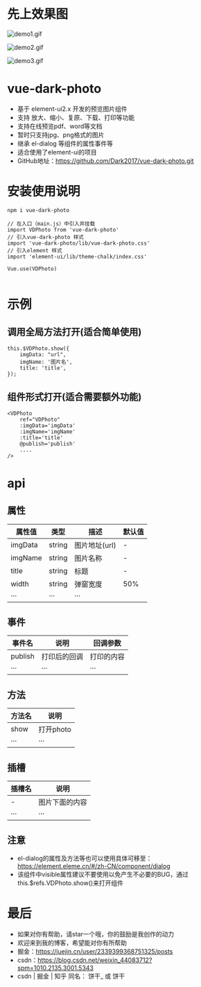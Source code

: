 # 先上效果图

![demo1.gif](https://p9-juejin.byteimg.com/tos-cn-i-k3u1fbpfcp/719521e172f34d75975eb640fa0b841c~tplv-k3u1fbpfcp-watermark.image)


![demo2.gif](https://p1-juejin.byteimg.com/tos-cn-i-k3u1fbpfcp/3a8177352ca9441b82111f1b71fc30ab~tplv-k3u1fbpfcp-watermark.image)

![demo3.gif](https://p1-juejin.byteimg.com/tos-cn-i-k3u1fbpfcp/71751a2b6001473a966da349dcc01791~tplv-k3u1fbpfcp-watermark.image)

# vue-dark-photo

- 基于 element-ui2.x 开发的预览图片组件
- 支持 放大、缩小、复原、下载、打印等功能
- 支持在线预览pdf、word等文档
- 暂时只支持jpg、png格式的图片
- 继承 el-dialog 等组件的属性事件等
- 适合使用了element-ui的项目
- GitHub地址：https://github.com/Dark2017/vue-dark-photo.git

# 安装使用说明

```
npm i vue-dark-photo

// 在入口（main.js）中引入并挂载
import VDPhoto from 'vue-dark-photo'
// 引入vue-dark-photo 样式
import 'vue-dark-photo/lib/vue-dark-photo.css'
// 引入element 样式
import 'element-ui/lib/theme-chalk/index.css'

Vue.use(VDPhoto)


```
# 示例

## 调用全局方法打开(适合简单使用)

```
this.$VDPhoto.show({
    imgData: "url",
    imgName: '图片名',
    title: 'title',
});

```

## 组件形式打开(适合需要额外功能)
```
<VDPhoto 
    ref="VDPhoto"
    :imgData='imgData'
    :imgName='imgName'
    :title='title'
    @publish='publish'
    ....
/>

```

# api

## 属性

| 属性值 |  类型 | 描述 | 默认值 | 
| --- | --- | --- | ---
| imgData | string | 图片地址(url) | -
| imgName | string | 图片名称 | -
| title | string | 标题 | -
| width | string | 弹窗宽度 | 50%
| ··· | ··· | ···

## 事件
| 事件名 |  说明 | 回调参数
| --- | --- | ---
| publish | 打印后的回调 | 打印的内容
| ··· | ··· | ···

## 方法
| 方法名 |  说明 | 
| --- | --- | 
| show | 打开photo | 
| ··· | ··· | 

## 插槽
| 插槽名 |  说明 | 
| --- | --- | 
| - | 图片下面的内容 | 
| ··· | ··· | 


## 注意
- el-dialog的属性及方法等也可以使用具体可移至：https://element.eleme.cn/#/zh-CN/component/dialog
- 该组件中visible属性建议不要使用以免产生不必要的BUG，通过this.$refs.VDPhoto.show()来打开组件

# 最后

- 如果对你有帮助，请star一个哦，你的鼓励是我创作的动力
- 欢迎来到我的博客，希望能对你有所帮助
- 掘金：https://juejin.cn/user/2339399368751325/posts
- csdn：https://blog.csdn.net/weixin_44083712?spm=1010.2135.3001.5343
- csdn | 掘金 | 知乎 同名： 饼干_  或  饼干 


